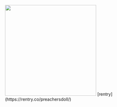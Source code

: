 <div align-"center">
<img src="https://i.postimg.cc/90mGq87M/IMG-8706.jpg"width="300px" />
[rentry](https://rentry.co/preachersdoll/)


